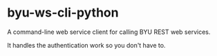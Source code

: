 byu-ws-cli-python
=================

A command-line web service client for calling BYU REST web services.

It handles the authentication work so you don't have to.
